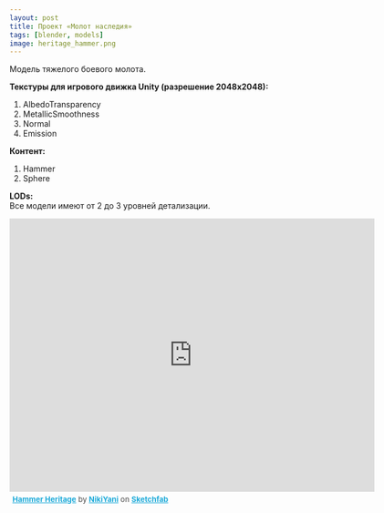 ```yaml
---
layout: post 
title: Проект «Молот наследия»
tags: [blender, models]
image: heritage_hammer.png
---
```

Модель тяжелого боевого молота.

<!--more-->

**Текстуры для игрового движка Unity (разрешение 2048x2048):**
1. AlbedoTransparency 
2. MetallicSmoothness 
3. Normal   
4. Emission 

**Контент:**
1. Hammer  
2. Sphere

**LODs:** <br/>
Все модели имеют от 2 до 3 уровней детализации.

<div class="sketchfab-embed-wrapper"><iframe width="640" height="480" src="https://sketchfab.com/models/47f2d7a7791e4b1fb053c5d095541233/embed" frameborder="0" allow="autoplay; fullscreen; vr" mozallowfullscreen="true" webkitallowfullscreen="true"></iframe>
<p style="font-size: 13px; font-weight: normal; margin: 5px; color: #4A4A4A;">
    <a href="https://sketchfab.com/models/47f2d7a7791e4b1fb053c5d095541233?utm_medium=embed&utm_source=website&utm_campaign=share-popup" target="_blank" style="font-weight: bold; color: #1CAAD9;">Hammer Heritage</a>
    by <a href="https://sketchfab.com/NikiYani?utm_medium=embed&utm_source=website&utm_campaign=share-popup" target="_blank" style="font-weight: bold; color: #1CAAD9;">NikiYani</a>
    on <a href="https://sketchfab.com?utm_medium=embed&utm_source=website&utm_campaign=share-popup" target="_blank" style="font-weight: bold; color: #1CAAD9;">Sketchfab</a>
</p>
</div>